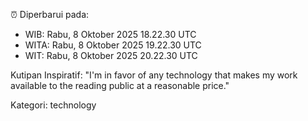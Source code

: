 ⏰ Diperbarui pada:
- WIB: Rabu, 8 Oktober 2025 18.22.30 UTC
- WITA: Rabu, 8 Oktober 2025 19.22.30 UTC
- WIT: Rabu, 8 Oktober 2025 20.22.30 UTC

Kutipan Inspiratif:
"I'm in favor of any technology that makes my work available to the reading public at a reasonable price."


Kategori: technology

